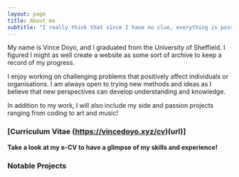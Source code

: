```yaml
---
layout: page
title: About me
subtitle: "I really think that since I have no clue, everything is possible" 
---
```


My name is Vince Doyo, and I graduated from the University of Sheffield. I figured I might as well create a website as some sort of archive to keep a record of my progress. 

I enjoy working on challenging problems that positively affect individuals or organisations. I am always open to trying new methods and ideas as I believe that new perspectives can develop understanding and knowledge.

In addition to my work, I will also include my side and passion projects ranging from coding to art and music!

### [Curriculum Vitae (https://vincedoyo.xyz/cv)(url)]
**Take a look at my e-CV to have a glimpse of my skills and experience!**


### Notable Projects

